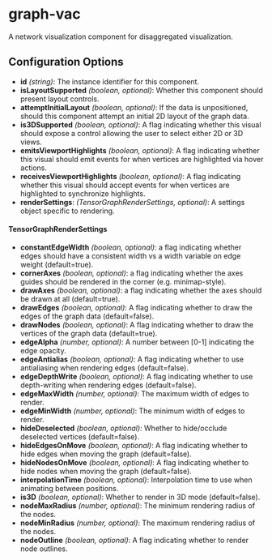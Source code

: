 # graph-vac

A network visualization component for disaggregated visualization.

## Configuration Options

- **id** _(string)_: The instance identifier for this component.
- **isLayoutSupported** _(boolean, optional)_: Whether this component should present layout controls.
- **attemptInitialLayout** _(boolean, optional)_: If the data is unpositioned, should this component attempt an initial 2D layout of the graph data.
- **is3DSupported** _(boolean, optional)_: A flag indicating whether this visual should expose a control allowing the user to select either 2D or 3D views.
- **emitsViewportHighlights** _(boolean, optional)_: A flag indicating whether this visual should emit events for when vertices are highlighted via hover actions.
- **receivesViewportHighlights** _(boolean, optional)_: A flag indicating whether this visual should accept events for when vertices are highlighted to synchronize highlights.
- **renderSettings**: _(TensorGraphRenderSettings, optional)_: A settings object specific to rendering.

#### TensorGraphRenderSettings

- **constantEdgeWidth** _(boolean, optional)_: a flag indicating whether edges should have a consistent width vs a width variable on edge weight (default=true).
- **cornerAxes** _(boolean, optional)_: a flag indicating whether the axes guides should be rendered in the corner (e.g. minimap-style).
- **drawAxes** _(boolean, optional)_: a flag indicating whether the axes should be drawn at all (default=true).
- **drawEdges** _(boolean, optional)_: A flag indicating whether to draw the edges of the graph data (default=false).
- **drawNodes** _(boolean, optional)_: A flag indicating whether to draw the vertices of the graph data (default=true).
- **edgeAlpha** _(number, optional)_: A number between [0-1] indicating the edge opacity.
- **edgeAntialias** _(boolean, optional)_: A flag indicating whether to use antialiasing when rendering edges (default=false).
- **edgeDepthWrite** _(boolean, optional)_: A flag indicating whether to use depth-writing when rendering edges (default=false).
- **edgeMaxWidth** _(number, optional)_: The maximum width of edges to render.
- **edgeMinWidth** _(number, optional)_: The minimum width of edges to render.
- **hideDeselected** _(boolean, optional)_: Whether to hide/occlude deselected vertices (default=false).
- **hideEdgesOnMove** _(boolean, optional)_: A flag indicating whether to hide edges when moving the graph (default=false).
- **hideNodesOnMove** _(boolean, optional)_: A flag indicating whether to hide nodes when moving the graph (default=false).
- **interpolationTime** _(boolean, optional)_: Interpolation time to use when animating between positions.
- **is3D** _(boolean, optional)_: Whether to render in 3D mode (default=false).
- **nodeMaxRadius** _(number, optional)_: The minimum rendering radius of the nodes.
- **nodeMinRadius** _(number, optional)_: The maximum rendering radius of the nodes.
- **nodeOutline** _(boolean, optional)_: A flag indicating whether to render node outlines.
